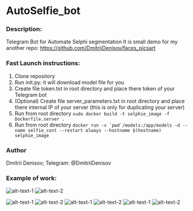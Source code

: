 # AutoSelfie_bot

### Description:
Telegram Bot for Automate Selphi segmentation
It is small demo for my another repo: https://github.com/DmitriiDenisov/faces_picsart
### Fast Launch instructions:

1. Clone repository 
2. Run init.py: it will download model file for you
3. Create file token.txt in root directory and place there token of your Telegram bot
4. (Optional) Create file server_parameters.txt in root directory and place there internal IP of your server (this is only for duplicating your server)
5. Run from root directory ```sudo docker build -t selphie_image -f Dockerfile.server .```
6. Run from root directory ```docker run -v `pwd`/models:/app/models -d --name selfie_cont --restart always --hostname $(hostname) selphie_image```

### Author
Dmitrii Denisov; 
Telegram: @DmitriiDenisov

### Example of work:

![alt-text-1](https://psv4.userapi.com/c848136/u6729856/docs/d5/2f8c48949113/Screen_Shot_2019-06-09_at_19_02_02.png?extra=WU2FwQIeplhUgXGFT4s34qIsSbRzaTA4mxBFinqQ9RUMcBDPKmSkKpNaLMFVab8bEoKXYDS2Nno-EBihtAKQpBSaS-uknIHVm1hq-W0w_rwBgJqxWT_sSDakB2DP3Q0i-Z90mnKc9HwaTMR4 "title-1") ![alt-text-2](https://psv4.userapi.com/c848320/u6729856/docs/d12/d7e442d4a8ca/Screen_Shot_2019-06-09_at_19_02_12.png?extra=tcpAwHPUjjHNPbPOP2UerIIH778uRHEbZN6I5PAD_Yk2BmMNV2YHXiJK6hhwDvXUmeVBMhfSV58CFiuKcuHZ-z3LjqOydlQVv6rnNgMLeLXZMAhlJSKiqhqLdB-cKXB1vX6A4jpmBUN_bqh7 "title-2")

![alt-text-1](https://psv4.userapi.com/c848220/u6729856/docs/d3/9cab01e89043/Screen_Shot_2019-06-09_at_19_01_45.png?extra=vBB3xusBTBXH6Kfv8imCIjQkY74RL8ksSptO6fnRxrFW9QbhyaZ-Fdv5fQwi7IKaUVGreZa49Rjt2QRsOcfTq21Y2xyfr5gq8JROUKg_0BjiFIcRpRnyUvD7pldWs3HoZW2Q3l2cgvU4woAl "title-1") ![alt-text-2](https://psv4.userapi.com/c848036/u6729856/docs/d11/d9ac3d2538dd/Screen_Shot_2019-06-09_at_20_58_17.png?extra=v27Yjjkc3Ei9Vp3JUA7PrDpSsXgqCkrI5ZYQ9xrZpZZwO_34FFq83BbyUbkCzxX7va37rNHozjlrh75SMmquP9nFUBpfenS9O9DUEVwhmUyO9UDXdYwjP0qLHlDw8m8sSXFEh-26pqMciXzP  "title-2")
![alt-text-1](https://psv4.userapi.com/c848024/u6729856/docs/d3/cd17e4a9ab31/Screen_Shot_2019-06-09_at_19_03_51.png?extra=XQ0J_bngRXLOWUk8bjFEtih1Ek_37L5jrI6TvrvCULDINhNwF_axFuiJMRMpO5PSEGr4E03aPQBXGTODRy0iQ5QU5n3Y0qUwcJk8eRmYCDvuuQfijvDzhpB5NvoUaYUcbCWeSVklNErzo5f- "title-1") ![alt-text-2](https://psv4.userapi.com/c848036/u6729856/docs/d2/5ca9502877f3/Screen_Shot_2019-06-09_at_19_04_38.png?extra=DrDJIDWhEa6ut1VsD8LLELpdEB3DkmHRBSgIBAE8H9duwLuYkIujmoTA7fovOaIy9_YM3Tbr6OCxlo2t3wbpqAO3pgKjuFJyD8uqmbFL31qPVE3L2fejBTtErOopzpnfktjSD1rl-fdbT2ID "title-2")
![alt-text-1](https://psv4.userapi.com/c848320/u6729856/docs/d6/eb84b77a7a15/Screen_Shot_2019-06-09_at_19_13_38.png?extra=tDiTaKhYBV64EA2RUy844LWqrkM0kKekXv3DaFdPZ4p0NSO2CQHz9nEP8mh3Lp_WSpYBPfe8OrDq61Hm0FJtx3bMizzcDc0S60EJtPP9G6ObXresksO54ro0B5sQ26M2cMUor3apzLse9RiO) ![alt-text-2](https://psv4.userapi.com/c848216/u6729856/docs/d11/eb99983263d7/Screen_Shot_2019-06-09_at_19_13_23.png?extra=CmvhnOVoVkDFzQtOUnuF4WdgM0zTKJY2_O9TJiSvV43WN8AQRgHbMOf7dL5tYH2gUueuZVY0FSY5ZxhB_QF6J3U8Mb_9XHNe12g4J5haXY2qwJZt62wnr8yn4KzlZFkp-1Go2t1N7yqr8cqw "title-2")


